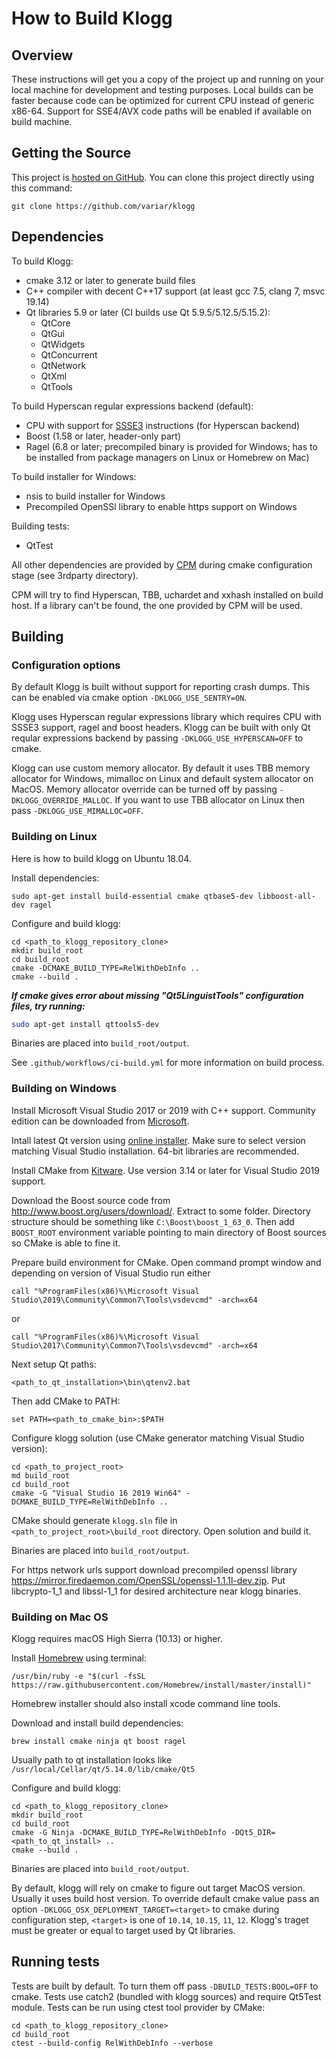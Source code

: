 # How to Build Klogg

## Overview

These instructions will get you a copy of the project up and running on your local machine for development and testing purposes.
Local builds can be faster because code can be optimized for current CPU instead of generic x86-64. Support for SSE4/AVX code paths
will be enabled if available on build machine.

## Getting the Source

This project is [hosted on GitHub](https://github.com/variar/klogg). You can clone this project directly using this command:

```
git clone https://github.com/variar/klogg
```

## Dependencies

To build Klogg:

- cmake 3.12 or later to generate build files
- C++ compiler with decent C++17 support (at least gcc 7.5, clang 7, msvc 19.14)
- Qt libraries 5.9 or later (CI builds use Qt 5.9.5/5.12.5/5.15.2):
  - QtCore
  - QtGui
  - QtWidgets
  - QtConcurrent
  - QtNetwork
  - QtXml
  - QtTools

To build Hyperscan regular expressions backend (default):

- CPU with support for [SSSE3](https://en.wikipedia.org/wiki/SSSE3) instructions (for Hyperscan backend)
- Boost (1.58 or later, header-only part)
- Ragel (6.8 or later; precompiled binary is provided for Windows; has to be installed from package managers on Linux or Homebrew on Mac)

To build installer for Windows:

- nsis to build installer for Windows
- Precompiled OpenSSl library to enable https support on Windows

Building tests:

- QtTest

All other dependencies are provided by [CPM](https://github.com/cpm-cmake/CPM.cmake) during cmake configuration stage (see 3rdparty directory).

CPM will try to find Hyperscan, TBB, uchardet and xxhash installed on build host.
If a library can't be found, the one provided by CPM will be used.

## Building

### Configuration options

By default Klogg is built without support for reporting crash dumps. This can be enabled via cmake option `-DKLOGG_USE_SENTRY=ON`.

Klogg uses Hyperscan regular expressions library which requires CPU with SSSE3 support, ragel and boost headers.
Klogg can be built with only Qt reqular expressions backend by passing `-DKLOGG_USE_HYPERSCAN=OFF` to cmake.

Klogg can use custom memory allocator. By default it uses TBB memory allocator for Windows, mimalloc on Linux and default system allocator on MacOS.
Memory allocator override can be turned off by passing `-DKLOGG_OVERRIDE_MALLOC`. If you want to use TBB allocator on Linux then pass
`-DKLOGG_USE_MIMALLOC=OFF`.

### Building on Linux

Here is how to build klogg on Ubuntu 18.04.

Install dependencies:

```
sudo apt-get install build-essential cmake qtbase5-dev libboost-all-dev ragel
```

Configure and build klogg:

```
cd <path_to_klogg_repository_clone>
mkdir build_root
cd build_root
cmake -DCMAKE_BUILD_TYPE=RelWithDebInfo ..
cmake --build .
```

**_If cmake gives error about missing "Qt5LinguistTools" configuration files, try running:_**

```bash
sudo apt-get install qttools5-dev
```

Binaries are placed into `build_root/output`.

See `.github/workflows/ci-build.yml` for more information on build process.

### Building on Windows

Install Microsoft Visual Studio 2017 or 2019 with C++ support.
Community edition can be downloaded from [Microsoft](https://visualstudio.microsoft.com/vs/).

Intall latest Qt version using [online installer](https://www.qt.io/download-qt-installer).
Make sure to select version matching Visual Studio installation. 64-bit libraries are recommended.

Install CMake from [Kitware](https://cmake.org/download/).
Use version 3.14 or later for Visual Studio 2019 support.

Download the Boost source code from http://www.boost.org/users/download/.
Extract to some folder. Directory structure should be something like `C:\Boost\boost_1_63_0`.
Then add `BOOST_ROOT` environment variable pointing to main directory of Boost sources so CMake is able to fine it.

Prepare build environment for CMake. Open command prompt window and depending on version of Visual Studio run either

```
call "%ProgramFiles(x86)%\Microsoft Visual Studio\2019\Community\Common7\Tools\vsdevcmd" -arch=x64
```

or

```
call "%ProgramFiles(x86)%\Microsoft Visual Studio\2017\Community\Common7\Tools\vsdevcmd" -arch=x64
```

Next setup Qt paths:

```
<path_to_qt_installation>\bin\qtenv2.bat
```

Then add CMake to PATH:

```
set PATH=<path_to_cmake_bin>:$PATH
```

Configure klogg solution (use CMake generator matching Visual Studio version):

```
cd <path_to_project_root>
md build_root
cd build_root
cmake -G "Visual Studio 16 2019 Win64" -DCMAKE_BUILD_TYPE=RelWithDebInfo ..
```

CMake should generate `klogg.sln` file in `<path_to_project_root>\build_root` directory. Open solution and build it.

Binaries are placed into `build_root/output`.

For https network urls support download precompiled openssl library https://mirror.firedaemon.com/OpenSSL/openssl-1.1.1l-dev.zip.
Put libcrypto-1_1 and libssl-1_1 for desired architecture near klogg binaries.

### Building on Mac OS

Klogg requires macOS High Sierra (10.13) or higher.

Install [Homebrew](https://brew.sh/) using terminal:

```
/usr/bin/ruby -e "$(curl -fsSL https://raw.githubusercontent.com/Homebrew/install/master/install)"
```

Homebrew installer should also install xcode command line tools.

Download and install build dependencies:

```
brew install cmake ninja qt boost ragel
```

Usually path to qt installation looks like `/usr/local/Cellar/qt/5.14.0/lib/cmake/Qt5`

Configure and build klogg:

```
cd <path_to_klogg_repository_clone>
mkdir build_root
cd build_root
cmake -G Ninja -DCMAKE_BUILD_TYPE=RelWithDebInfo -DQt5_DIR=<path_to_qt_install> ..
cmake --build .
```

Binaries are placed into `build_root/output`.

By default, klogg will rely on cmake to figure out target MacOS version. Usually it uses build host version.
To override default cmake value pass an option `-DKLOGG_OSX_DEPLOYMENT_TARGET=<target>` to cmake during configuration step,
`<target>` is one of `10.14`, `10.15`, `11`, `12`. Klogg's traget must be greater or equal to target used by Qt libraries.

## Running tests

Tests are built by default. To turn them off pass `-DBUILD_TESTS:BOOL=OFF` to cmake.
Tests use catch2 (bundled with klogg sources) and require Qt5Test module. Tests can be run using ctest tool provider by CMake:

```
cd <path_to_klogg_repository_clone>
cd build_root
ctest --build-config RelWithDebInfo --verbose
```

